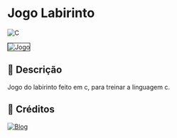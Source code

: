 # Jogo Labirinto
![C](https://img.shields.io/badge/C-00599C?style=for-the-badge&logo=c&logoColor=white)

<img src="https://i.ibb.co/5v14JGM/2023-12-04-15-35-23.gif" alt="Jogo" border="1">

## 📑 Descrição
Jogo do labirinto feito em c, para treinar a linguagem c.

## 🔨 Créditos
[![Blog](https://img.shields.io/badge/JosuePimentel-444?logo=github&style=for-the-badge&url=https://github.com/JosuePimentel)](https://github.com/JosuePimentel)


